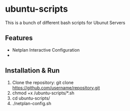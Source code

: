 # ubuntu-scripts

This is a bunch of different bash scripts for Ubunut Servers

## Features

- Netplan Interactive Configuration
- 


## Installation & Run

1. Clone the repository:
   git clone https://github.com/username/repository.git
2. chmod +x /ubuntu-scripts/*.sh
3. cd ubuntu-scripts/
4. ./netplan-config.sh
